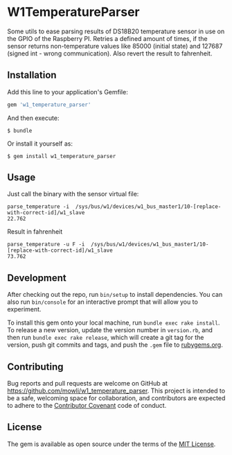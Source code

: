# W1TemperatureParser

Some utils to ease parsing results of DS18B20 temperature sensor in use on the GPIO of the Raspberry PI. Retries a defined amount of times, if the sensor returns non-temperature values like 85000 (initial state) and 127687 (signed int - wrong communication). Also revert the result to fahrenheit.

## Installation

Add this line to your application's Gemfile:

```ruby
gem 'w1_temperature_parser'
```

And then execute:

    $ bundle

Or install it yourself as:

    $ gem install w1_temperature_parser

## Usage

Just call the binary with the sensor virtual file:
```
parse_temperature -i  /sys/bus/w1/devices/w1_bus_master1/10-[replace-with-correct-id]/w1_slave
22.762
```

Result in fahrenheit
```
parse_temperature -u F -i  /sys/bus/w1/devices/w1_bus_master1/10-[replace-with-correct-id]/w1_slave
73.762
```

## Development

After checking out the repo, run `bin/setup` to install dependencies. You can also run `bin/console` for an interactive prompt that will allow you to experiment.

To install this gem onto your local machine, run `bundle exec rake install`. To release a new version, update the version number in `version.rb`, and then run `bundle exec rake release`, which will create a git tag for the version, push git commits and tags, and push the `.gem` file to [rubygems.org](https://rubygems.org).

## Contributing

Bug reports and pull requests are welcome on GitHub at https://github.com/mowli/w1_temperature_parser. This project is intended to be a safe, welcoming space for collaboration, and contributors are expected to adhere to the [Contributor Covenant](contributor-covenant.org) code of conduct.


## License

The gem is available as open source under the terms of the [MIT License](http://opensource.org/licenses/MIT).

